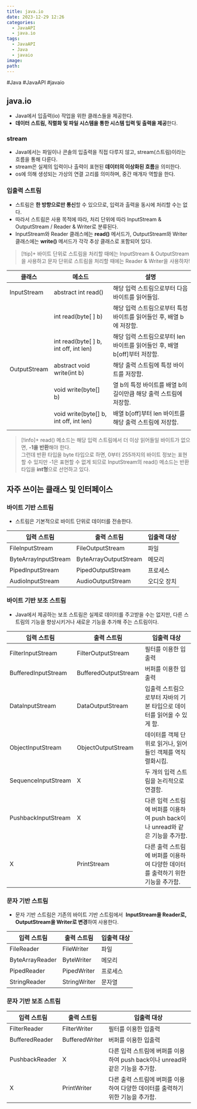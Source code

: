 ```yaml
---
title: java.io
date: 2023-12-29 12:26
categories:
  - JavaAPI
  - java.io
tags:
  - JavaAPI
  - Java
  - javaio
image: 
path:
---
```

#Java #JavaAPI #javaio 
## java.io
+ Java에서 입출력(io) 작업을 위한 클래스들을 제공한다.
+ **데이터 스트림, 직렬화 및 파일 시스템을 통한 시스템 입력 및 출력을 제공**한다.

### stream
+ Java에서는 파일이나 콘솔의 입출력을 직접 다루지 않고, stream(스트림)이라는 흐름을 통해 다룬다.
+ stream은 실제의 입력이나 출력이 표현된 **데이터의 이상화된 흐름**을 의미한다.
+ os에 의해 생성되는 가상의 연결 고리를 의미하며, 중간 매개자 역할을 한다.

### 입출력 스트림
+ 스트림은 **한 방향으로만 통신**할 수 있으므로, 입력과 출력을 동시에 처리할 수는 없다.
+ 따라서 스트림은 사용 목적에 따라, 처리 단위에 따라 InputStream & OutputStream / Reader & Writer로 분류된다.
+ InputStream와 Reader 클래스에는 **read()** 메서드가, OutputStream와 Writer 클래스에는 **write()** 메서드가 각각 추상 클래스로 포함되어 있다.

> [!tip]+ 
> 바이트 단위로 스트림을 처리할 때에는 InputStream & OutputStream을 사용하고
> 문자 단위로 스트림을 처리할 때에는 Reader & Writer을 사용하자!

| 클래스 | 메소드 | 설명 |
| ---- | ---- | ---- |
| InputStream | abstract int read() | 해당 입력 스트림으로부터 다음 바이트를 읽어들임. |
|  | int read(byte[ ] b) | 해당 입력 스트림으로부터 특정 바이트를 읽어들인 후, 배열 b에 저장함. |
|  | int read(byte[ ] b, int off, int len) | 해당 입력 스트림으로부터 len 바이트를 읽어들인 후, 배열 b[off]부터 저장함. |
| OutputStream | abstract void write(int b) | 해당 출력 스트림에 특정 바이트를 저장함. |
|  | void write(byte[] b) | 열 b의 특정 바이트를 배열 b의 길이만큼 해당 출력 스트림에 저장함. |
|  | void write(byte[] b, int off, int len) | 배열 b[off]부터 len 바이트를 해당 출력 스트림에 저장함. |
|  |  |  |

> [!info]+ 
> read() 메소드는 해당 입력 스트림에서 더 이상 읽어들일 바이트가 없으면, **-1을 반환**해야 한다.  
> 그런데 반환 타입을 byte 타입으로 하면, 0부터 255까지의 바이트 정보는 표현할 수 있지만 -1은 표현할 수 없게 되므로 InputStream의 read() 메소드는 반환 타입을 **int형**으로 선언하고 있다.

## 자주 쓰이는 클래스 및 인터페이스
### 바이트 기반 스트림
+ 스트림은 기본적으로 바이트 단위로 데이터를 전송한다.

|입력 스트림|출력 스트림|입출력 대상|
|---|---|---|
|FileInputStream|FileOutputStream|파일|
|ByteArrayInputStream|ByteArrayOutputStream|메모리|
|PipedInputStream|PipedOutputStream|프로세스|
|AudioInputStream|AudioOutputStream|오디오 장치|

### 바이트 기반 보조 스트림
+ Java에서 제공하는 보조 스트림은 실제로 데이터를 주고받을 수는 없지만, 다른 스트림의 기능을 향상시키거나 새로운 기능을 추가해 주는 스트림이다.

|입력 스트림|출력 스트림|입출력 대상|
|---|---|---|
|FilterInputStream|FilterOutputStream|필터를 이용한 입출력|
|BufferedInputStream|BufferedOutputStream|버퍼를 이용한 입출력|
|DataInputStream|DataOutputStream|입출력 스트림으로부터 자바의 기본 타입으로 데이터를 읽어올 수 있게 함.|
|ObjectInputStream|ObjectOutputStream|데이터를 객체 단위로 읽거나, 읽어 들인 객체를 역직렬화시킴.|
|SequenceInputStream|X|두 개의 입력 스트림을 논리적으로 연결함.|
|PushbackInputStream|X|다른 입력 스트림에 버퍼를 이용하여 push back이나 unread와 같은 기능을 추가함.|
|X|PrintStream|다른 출력 스트림에 버퍼를 이용하여 다양한 데이터를 출력하기 위한 기능을 추가함.|

### 문자 기반 스트림
+ 문자 기반 스트림은 기존의 바이트 기반 스트림에서  **InputStream을 Reader로, OutputStream을 Writer로 변경**하여 사용한다.

|입력 스트림|출력 스트림|입출력 대상|
|---|---|---|
|FileReader|FileWriter|파일|
|ByteArrayReader|ByteWriter|메모리|
|PipedReader|PipedWriter|프로세스|
|StringReader|StringWriter|문자열|

### 문자 기반 보조 스트림

|입력 스트림|출력 스트림|입출력 대상|
|---|---|---|
|FilterReader|FilterWriter|필터를 이용한 입출력|
|BufferedReader|BufferedWriter|버퍼를 이용한 입출력|
|PushbackReader|X|다른 입력 스트림에 버퍼를 이용하여 push back이나 unread와 같은 기능을 추가함.|
|X|PrintWriter|다른 출력 스트림에 버퍼를 이용하여 다양한 데이터를 출력하기 위한 기능을 추가함.|